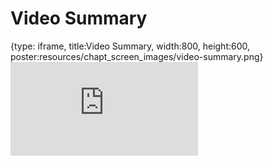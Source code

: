 # Video Summary
 
{type: iframe, title:Video Summary, width:800, height:600, poster:resources/chapt_screen_images/video-summary.png}
![](https://hutchdatascience.org/NIH_Data_Sharing/video-summary.html)
 

 
